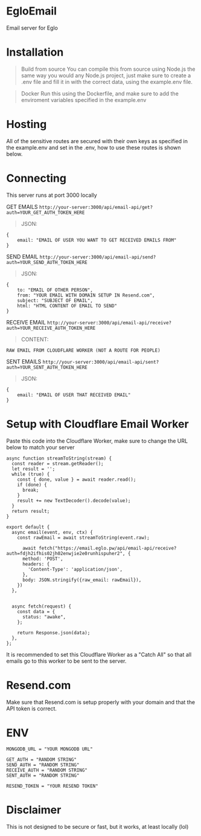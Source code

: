 # EgloEmail

Email server for Eglo

# Installation

> Build from source
> You can compile this from source using Node.js the same way you would any Node.js project,
> just make sure to create a .env file and fill it in with the correct data, using the example.env file.

> Docker
> Run this using the Dockerfile, and make sure to add the enviroment variables specified in the example.env

# Hosting

All of the sensitive routes are secured with their own keys as specified in the example.env and set in the .env,
how to use these routes is shown below.

# Connecting
This server runs at port 3000 locally


GET EMAILS
`http://your-server:3000/api/email-api/get?auth=YOUR_GET_AUTH_TOKEN_HERE`

>JSON:

```
{
    email: "EMAIL OF USER YOU WANT TO GET RECEIVED EMAILS FROM"
}
```


SEND EMAIL
`http://your-server:3000/api/email-api/send?auth=YOUR_SEND_AUTH_TOKEN_HERE`

>JSON:

```
{
    to: "EMAIL OF OTHER PERSON",
    from: "YOUR EMAIL WITH DOMAIN SETUP IN Resend.com",
    subject: "SUBJECT OF EMAIL",
    html: "HTML CONTENT OF EMAIL TO SEND"
}
```



RECEIVE EMAIL
`http://your-server:3000/api/email-api/receive?auth=YOUR_RECEIVE_AUTH_TOKEN_HERE`

>CONTENT:

```
RAW EMAIL FROM CLOUDFLARE WORKER (NOT A ROUTE FOR PEOPLE)
```



SENT EMAILS
`http://your-server:3000/api/email-api/sent?auth=YOUR_SENT_AUTH_TOKEN_HERE`

>JSON:

```
{
    email: "EMAIL OF USER THAT RECEIVED EMAIL"
}
```

# Setup with Cloudflare Email Worker
Paste this code into the Cloudflare Worker, make sure to change the URL below to match your server


```
async function streamToString(stream) {
  const reader = stream.getReader();
  let result = '';
  while (true) {
    const { done, value } = await reader.read();
    if (done) {
      break;
    }
    result += new TextDecoder().decode(value);
  }
  return result;
}

export default {
  async email(event, env, ctx) {
    const rawEmail = await streamToString(event.raw);

      await fetch("https://email.eglo.pw/api/email-api/receive?auth=fdjh2ifhis02jh02enwjie2e0runhispuher2", {
      method: 'POST',
      headers: {
        'Content-Type': 'application/json',
      },
      body: JSON.stringify({raw_email: rawEmail}),
    })
  },

  
  async fetch(request) {
    const data = {
      status: "awake",
    };
  
    return Response.json(data);
  },
};

```

It is recommended to set this Cloudflare Worker as a "Catch All" so that all emails go to this worker to be sent to the server.

# Resend.com
Make sure that Resend.com is setup properly with your domain and that the API token is correct.

# ENV
```
MONGODB_URL = "YOUR MONGODB URL"

GET_AUTH = "RANDOM STRING"
SEND_AUTH = "RANDOM STRING"
RECEIVE_AUTH = "RANDOM STRING"
SENT_AUTH = "RANDOM STRING"

RESEND_TOKEN = "YOUR RESEND TOKEN"
```

# Disclaimer
This is not designed to be secure or fast, but it works, at least locally (lol)